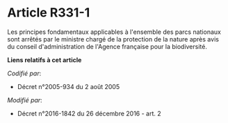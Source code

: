 # Article R331-1

Les principes fondamentaux applicables à l'ensemble des parcs nationaux sont arrêtés par le ministre chargé de la protection
de la nature après avis du conseil d'administration de l'Agence française pour la biodiversité.

**Liens relatifs à cet article**

_Codifié par_:

  - Décret n°2005-934 du 2 août 2005

_Modifié par_:

  - Décret n°2016-1842 du 26 décembre 2016 - art. 2
